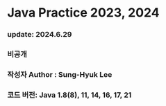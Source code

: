 # Java Practice 2023, 2024
### update: 2024.6.29
### 비공개
### 작성자 Author : Sung-Hyuk Lee
### 코드 버전: Java 1.8(8), 11, 14, 16, 17, 21 